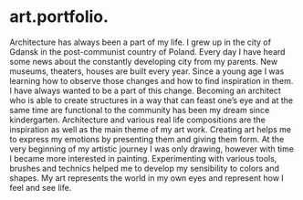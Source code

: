 art.portfolio.
=============
Architecture has always been a part of my life. I grew up in the city of Gdansk in the post-communist country of Poland. Every day I have heard some news about the constantly developing city from my parents. New museums, theaters, houses are built every year. Since a young age I was learning how to observe those changes and how to find inspiration in them. I have always wanted to be a part of this change. Becoming an architect who is able to create structures in a way that can feast one’s eye and at the same time are functional to the community has been my dream since kindergarten. 
Architecture and various real life compositions are the inspiration as well as the main theme of my art work. Creating art helps me to express my emotions by presenting them and giving them form. At the very beginning of my artistic journey I was only drawing, however with time I became more interested in painting. Experimenting with various tools, brushes and technics helped me to develop my sensibility to colors and shapes. My art represents the world in my own eyes and represent how I feel and see life.  


